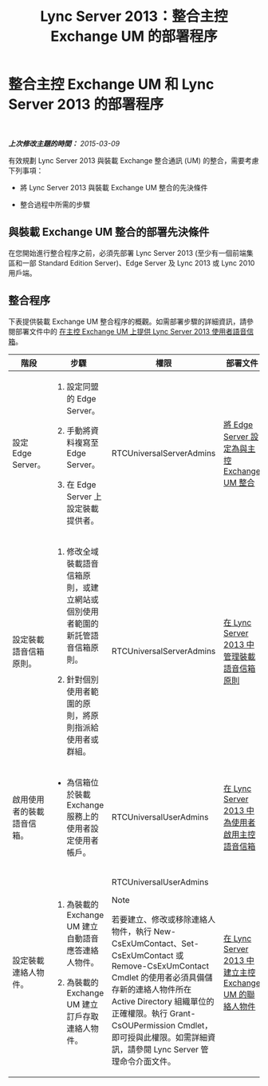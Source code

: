 ﻿---
title: Lync Server 2013：整合主控 Exchange UM 的部署程序
TOCTitle: 整合主控 Exchange UM 和 Lync Server 的部署程序
ms:assetid: dbec9c38-7f66-419d-b8c3-c61380052cac
ms:mtpsurl: https://technet.microsoft.com/zh-tw/library/Gg398968(v=OCS.15)
ms:contentKeyID: 49292525
ms.date: 08/10/2015
mtps_version: v=OCS.15
ms.translationtype: HT
---

# 整合主控 Exchange UM 和 Lync Server 2013 的部署程序

 

_**上次修改主題的時間：** 2015-03-09_

有效規劃 Lync Server 2013 與裝載 Exchange 整合通訊 (UM) 的整合，需要考慮下列事項：

  - 將 Lync Server 2013 與裝載 Exchange UM 整合的先決條件

  - 整合過程中所需的步驟

## 與裝載 Exchange UM 整合的部署先決條件

在您開始進行整合程序之前，必須先部署 Lync Server 2013 (至少有一個前端集區和一部 Standard Edition Server)、Edge Server 及 Lync 2013 或 Lync 2010 用戶端。

## 整合程序

下表提供裝載 Exchange UM 整合程序的概觀。如需部署步驟的詳細資訊，請參閱部署文件中的 [在主控 Exchange UM 上提供 Lync Server 2013 使用者語音信箱](lync-server-2013-providing-lync-server-users-voice-mail-on-hosted-exchange-um.md)。


<table>
<colgroup>
<col style="width: 25%" />
<col style="width: 25%" />
<col style="width: 25%" />
<col style="width: 25%" />
</colgroup>
<thead>
<tr class="header">
<th>階段</th>
<th>步驟</th>
<th>權限</th>
<th>部署文件</th>
</tr>
</thead>
<tbody>
<tr class="odd">
<td><p>設定 Edge Server。</p></td>
<td><ol>
<li><p>設定同盟的 Edge Server。</p></li>
<li><p>手動將資料複寫至 Edge Server。</p></li>
<li><p>在 Edge Server 上設定裝載提供者。</p></li>
</ol></td>
<td><p>RTCUniversalServerAdmins</p></td>
<td><p><a href="lync-server-2013-configure-the-edge-server-for-integration-with-hosted-exchange-um.md">將 Edge Server 設定為與主控 Exchange UM 整合</a></p></td>
</tr>
<tr class="even">
<td><p>設定裝載語音信箱原則。</p></td>
<td><ol>
<li><p>修改全域裝載語音信箱原則，或建立網站或個別使用者範圍的新託管語音信箱原則。</p></li>
<li><p>針對個別使用者範圍的原則，將原則指派給使用者或群組。</p></li>
</ol></td>
<td><p>RTCUniversalServerAdmins</p></td>
<td><p><a href="lync-server-2013-manage-hosted-voice-mail-policies.md">在 Lync Server 2013 中管理裝載語音信箱原則</a></p></td>
</tr>
<tr class="odd">
<td><p>啟用使用者的裝載語音信箱。</p></td>
<td><ul>
<li><p>為信箱位於裝載 Exchange 服務上的使用者設定使用者帳戶。</p></li>
</ul></td>
<td><p>RTCUniversalUserAdmins</p></td>
<td><p><a href="lync-server-2013-enable-users-for-hosted-voice-mail.md">在 Lync Server 2013 中為使用者啟用主控語音信箱</a></p></td>
</tr>
<tr class="even">
<td><p>設定裝載連絡人物件。</p></td>
<td><ol>
<li><p>為裝載的 Exchange UM 建立自動語音應答連絡人物件。</p></li>
<li><p>為裝載的 Exchange UM 建立訂戶存取連絡人物件。</p></li>
</ol></td>
<td><p>RTCUniversalUserAdmins</p>
<div>

> [!NOTE]  
> 若要建立、修改或移除連絡人物件，執行 New-CsExUmContact、Set-CsExUmContact 或 Remove-CsExUmContact Cmdlet 的使用者必須具備儲存新的連絡人物件所在 Active Directory 組織單位的正確權限。執行 Grant-CsOUPermission Cmdlet，即可授與此權限。如需詳細資訊，請參閱 Lync Server 管理命令介面文件。


</div></td>
<td><p><a href="lync-server-2013-create-contact-objects-for-hosted-exchange-um.md">在 Lync Server 2013 中建立主控 Exchange UM 的聯絡人物件</a></p></td>
</tr>
</tbody>
</table>

